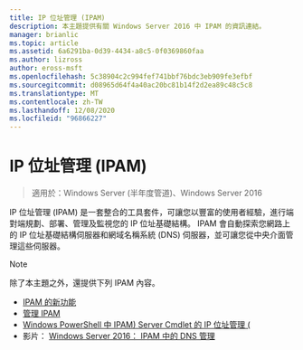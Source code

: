 ```yaml
---
title: IP 位址管理 (IPAM)
description: 本主題提供有關 Windows Server 2016 中 IPAM 的資訊連結。
manager: brianlic
ms.topic: article
ms.assetid: 6a6291ba-0d39-4434-a8c5-0f0369860faa
ms.author: lizross
author: eross-msft
ms.openlocfilehash: 5c38904c2c994fef741bbf76bdc3eb909fe3efbf
ms.sourcegitcommit: d08965d64f4a40ac20bc81b14f2d2ea89c48c5c8
ms.translationtype: MT
ms.contentlocale: zh-TW
ms.lasthandoff: 12/08/2020
ms.locfileid: "96866227"
---
```

# <a name="ip-address-management-ipam"></a>IP 位址管理 (IPAM)

> 適用於：Windows Server (半年度管道)、Windows Server 2016

IP 位址管理 (IPAM) 是一套整合的工具套件，可讓您以豐富的使用者經驗，進行端對端規劃、部署、管理及監視您的 IP 位址基礎結構。 IPAM 會自動探索您網路上的 IP 位址基礎結構伺服器和網域名稱系統 (DNS) 伺服器，並可讓您從中央介面管理這些伺服器。

> [!NOTE]
> 除了本主題之外，還提供下列 IPAM 內容。
>
> - [IPAM 的新功能](../../technologies/ipam/What-s-New-in-IPAM.md)
> - [管理 IPAM](../../technologies/ipam/Manage-IPAM.md)
> - [Windows PowerShell 中 IPAM) Server Cmdlet 的 IP 位址管理 (](/powershell/module/ipamserver/)
> - 影片： [Windows Server 2016： IPAM 中的 DNS 管理](https://channel9.msdn.com/Blogs/windowsserver/Windows-Server-2016-DNS-management-in-IPAM)
